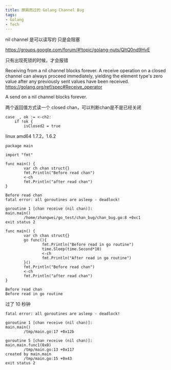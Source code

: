 ```yaml
---
title: 擦肩而过的 Golang Channel Bug
tags: 
- Golang
- Tech
---
```


nil channel 是可以读写的
只是会阻塞

https://groups.google.com/forum/#!topic/golang-nuts/QltQ0nd9HvE

只有出现死锁的时候，才会报错

Receiving from a nil channel blocks forever. A receive operation on a closed channel can always proceed immediately, yielding the element type's zero value after any previously sent values have been received.
https://golang.org/ref/spec#Receive_operator

A send on a nil channel blocks forever.

两个返回值方式读一个 closed chan，可以判断chan是不是已经关闭

    case _, ok := <-ch2:
        if !ok {
            isClosed2 = true

linux amd64
1.7.2，1.6.2 
```
package main

import "fmt"

func main() {
        var ch chan struct{}
        fmt.Println("Before read chan")
        <-ch
        fmt.Println("after read chan")
}
```

```
Before read chan
fatal error: all goroutines are asleep - deadlock!

goroutine 1 [chan receive (nil chan)]:
main.main()
        /home/zhangwei/go_test/chan_bug/chan_bug.go:8 +0xc1
exit status 2
```


```
func main() {
        var ch chan struct{}
        go func(){
                fmt.Println("Before read in go routine")
                time.Sleep(time.Second*10)
                <-ch
                fmt.Println("After read in go routine")
        }()
        fmt.Println("Before read chan")
        <-ch
        fmt.Println("after read chan")
}
```


```
Before read chan
Before read in go routine
```
过了 10 秒钟
```
fatal error: all goroutines are asleep - deadlock!

goroutine 1 [chan receive (nil chan)]:
main.main()
        /tmp/main.go:17 +0x12b

goroutine 5 [chan receive (nil chan)]:
main.main.func1(0x0)
        /tmp/main.go:13 +0x117
created by main.main
        /tmp/main.go:15 +0x43
exit status 2
```

